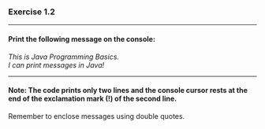 
### Exercise 1.2
***
#### Print the following message on the console:

_This is Java Programming Basics.<br>
I can print messages in Java!_
***
#### Note: The code prints only two lines and the console cursor rests at the end of the exclamation mark (!) of the second line.
<div class="hint">
  Remember to enclose messages using double quotes.
</div>
